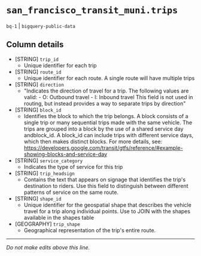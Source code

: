 # `san_francisco_transit_muni.trips`
`bq-1` | `bigquery-public-data`

## Column details
* [STRING]    `trip_id`
  - Unique identifier for each trip
* [STRING]    `route_id`
  - Unique identifier for each route. A single route will have multiple trips
* [STRING]    `direction`
  - "Indicates the direction of travel for a trip. The following values are valid:   -  O: Outbound travel -  I: Inbound travel  This field is not used in routing, but instead provides a way to separate trips by direction"
* [STRING]    `block_id`
  - Identifies the block to which the trip belongs. A block consists of a single trip or many sequential trips made with the same vehicle. The trips are grouped into a block by the use of a shared service day andblock_id. A block_id can include trips with different service days, which then makes distinct blocks. For more details, see: https://developers.google.com/transit/gtfs/reference/#example-showing-blocks-and-service-day
* [STRING]    `service_category`
  - Indicates the type of service for this trip
* [STRING]    `trip_headsign`
  - Contains the text that appears on signage that identifies the trip's destination to riders. Use this field to distinguish between different patterns of service on the same route.
* [STRING]    `shape_id`
  - Unique identifier for the geospatial shape that describes the vehicle travel for a trip along individual points. Use to JOIN with the shapes available in the shapes table
* [GEOGRAPHY] `trip_shape`
  - Geographical representation of the trip's entire route.

-------------------------------------------------------------------------------
*Do not make edits above this line.*
